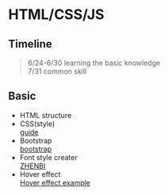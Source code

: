 # HTML/CSS/JS  

## Timeline  
> 6/24-6/30 learning the basic knowledge  
> 7/31 common skill  

## Basic  
* HTML structure  
* CSS(style)  
[guide](https://www.youtube.com/watch?v=YnSmOQF5Lwk)  
* Bootstrap  
[bootstrap](https://bootstrap.hexschool.com/)  
* Font style creater  
[ZHENBI](http://jiqie.zhenbi.com/a/34.htm)  
* Hover effect  
[Hover effect example](https://miketricking.github.io/bootstrap-image-hover/)  